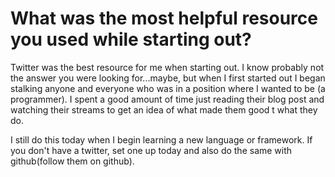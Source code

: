 # What was the most helpful resource you used while starting out?

Twitter was the best resource for me when starting out. I know probably not the answer you were looking for...maybe, but when I first started out I began stalking anyone and everyone who was in a position where I wanted to be (a programmer). I spent a good amount of time just reading their blog post and watching their streams to get an idea of what made them good t what they do.

I still do this today when I begin learning a new language or framework. If you don't have a twitter, set one up today and also do the same with github(follow them on github).
